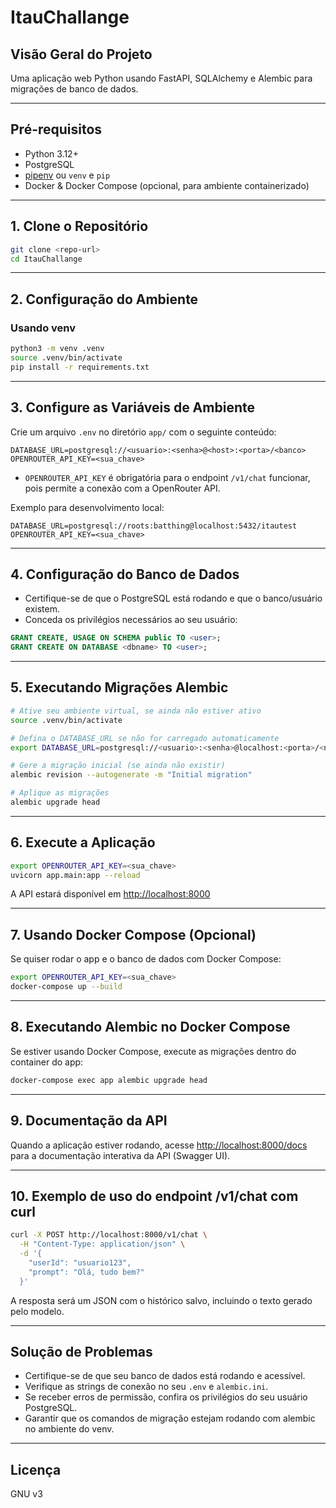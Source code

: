 # ItauChallange

## Visão Geral do Projeto
Uma aplicação web Python usando FastAPI, SQLAlchemy e Alembic para migrações de banco de dados.

---

## Pré-requisitos
- Python 3.12+
- PostgreSQL
- [pipenv](https://pipenv.pypa.io/en/latest/) ou `venv` e `pip`
- Docker & Docker Compose (opcional, para ambiente containerizado)

---

## 1. Clone o Repositório
```bash
git clone <repo-url>
cd ItauChallange
```

---

## 2. Configuração do Ambiente
### Usando venv
```bash
python3 -m venv .venv
source .venv/bin/activate
pip install -r requirements.txt
```

---

## 3. Configure as Variáveis de Ambiente
Crie um arquivo `.env` no diretório `app/` com o seguinte conteúdo:
```env
DATABASE_URL=postgresql://<usuario>:<senha>@<host>:<porta>/<banco>
OPENROUTER_API_KEY=<sua_chave>
```
- `OPENROUTER_API_KEY` é obrigatória para o endpoint `/v1/chat` funcionar, pois permite a conexão com a OpenRouter API.

Exemplo para desenvolvimento local:
```env
DATABASE_URL=postgresql://roots:batthing@localhost:5432/itautest
OPENROUTER_API_KEY=<sua_chave>
```

---

## 4. Configuração do Banco de Dados
- Certifique-se de que o PostgreSQL está rodando e que o banco/usuário existem.
- Conceda os privilégios necessários ao seu usuário:

```sql
GRANT CREATE, USAGE ON SCHEMA public TO <user>;
GRANT CREATE ON DATABASE <dbname> TO <user>;
```

---

## 5. Executando Migrações Alembic
```bash
# Ative seu ambiente virtual, se ainda não estiver ativo
source .venv/bin/activate

# Defina o DATABASE_URL se não for carregado automaticamente
export DATABASE_URL=postgresql://<usuario>:<senha>@localhost:<porta>/<nomedb>

# Gere a migração inicial (se ainda não existir)
alembic revision --autogenerate -m "Initial migration"

# Aplique as migrações
alembic upgrade head
```

---

## 6. Execute a Aplicação
```bash
export OPENROUTER_API_KEY=<sua_chave>
uvicorn app.main:app --reload
```

A API estará disponível em [http://localhost:8000](http://localhost:8000)

---

## 7. Usando Docker Compose (Opcional)
Se quiser rodar o app e o banco de dados com Docker Compose:
```bash
export OPENROUTER_API_KEY=<sua_chave>
docker-compose up --build
```

---

## 8. Executando Alembic no Docker Compose
Se estiver usando Docker Compose, execute as migrações dentro do container do app:
```bash
docker-compose exec app alembic upgrade head
```

---

## 9. Documentação da API
Quando a aplicação estiver rodando, acesse [http://localhost:8000/docs](http://localhost:8000/docs) para a documentação interativa da API (Swagger UI).

---

## 10. Exemplo de uso do endpoint /v1/chat com curl

```bash
curl -X POST http://localhost:8000/v1/chat \
  -H "Content-Type: application/json" \
  -d '{
    "userId": "usuario123",
    "prompt": "Olá, tudo bem?"
  }'
```

A resposta será um JSON com o histórico salvo, incluindo o texto gerado pelo modelo.

---

## Solução de Problemas
- Certifique-se de que seu banco de dados está rodando e acessível.
- Verifique as strings de conexão no seu `.env` e `alembic.ini`.
- Se receber erros de permissão, confira os privilégios do seu usuário PostgreSQL.
- Garantir que os comandos de migração estejam rodando com alembic no ambiente do venv.

---

## Licença
GNU v3

